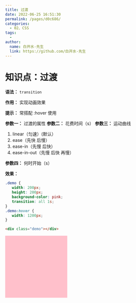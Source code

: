 ```yaml
---
title: 过渡
date: 2022-06-25 16:51:30
permalink: /pages/d0c686/
categories:
  - 02、CSS
tags:
  - 
author: 
  name: 白开水-先生
  link: https://github.com/白开水-先生
---
```

# 知识点：过渡

**语法：** `transition`

**作用：** 实现动画效果

**提示：** 常搭配 :hover 使用

**参数一：** 过渡的属性
**参数二：** 花费时间（s）
**参数三：** 运动曲线
1. linear（匀速）(默认）
2. ease（先快 后慢）
3. ease-in（先慢 后快）
4. ease-in-out（先慢 后快 再慢）

**参数四：** 何时开始（s）

**效果：**
```css
.demo {
   width: 200px;
   height: 200px;
   background-color: pink;
   transition: all 1s;
}
.demo:hover {
   width: 1200px;
}
```
```html
<div class="demo"></div>
```
<!DOCTYPE html>
<html lang="zh-CN">
<head>
    <meta charset="UTF-8">
    <title>Document</title>
    <style>
        .demo {
            width: 200px;
            height: 200px;
            background-color: pink;
            transition: all 1s;
        }
        .demo:hover {
            width: 1200px;
        }
    </style>
</head>
<body>
    <div class="demo"></div>
</body>
</html>